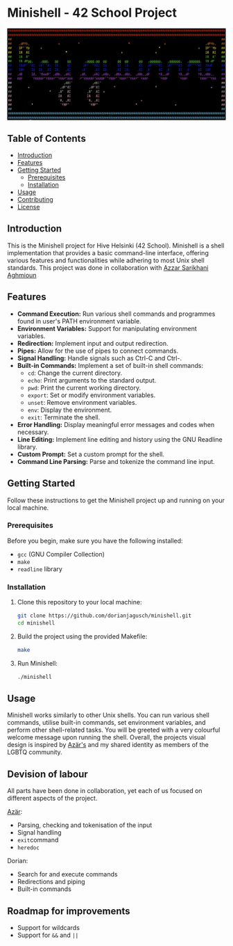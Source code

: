 # Minishell - 42 School Project

<img src="img/minishell_banner.png" width="585px" align="center">

## Table of Contents

- [Introduction](#introduction)
- [Features](#features)
- [Getting Started](#getting-started)
  - [Prerequisites](#prerequisites)
  - [Installation](#installation)
- [Usage](#usage)
- [Contributing](#contributing)
- [License](#license)

## Introduction

This is the Minishell project for Hive Helsinki (42 School). Minishell is a shell implementation that provides a basic command-line interface, offering various features and functionalities while adhering to most Unix shell standards.
This project was done in collaboration with [Azzar Sarikhani Aghmioun](https://github.com/azarSarikhani) 

## Features

- **Command Execution:** Run various shell commands and programmes found in user's PATH environment variable.
- **Environment Variables:** Support for manipulating environment variables.
- **Redirection:** Implement input and output redirection.
- **Pipes:** Allow for the use of pipes to connect commands.
- **Signal Handling:** Handle signals such as Ctrl-C and Ctrl-\.
- **Built-in Commands:** Implement a set of built-in shell commands:
    - `cd`: Change the current directory.
    - `echo`: Print arguments to the standard output.
    - `pwd`: Print the current working directory.
    - `export`: Set or modify environment variables.
    - `unset`: Remove environment variables.
    - `env`: Display the environment.
    - `exit`: Terminate the shell.
- **Error Handling:** Display meaningful error messages and codes when necessary.
- **Line Editing:** Implement line editing and history using the GNU Readline library.
- **Custom Prompt:** Set a custom prompt for the shell.
- **Command Line Parsing:** Parse and tokenize the command line input.

## Getting Started

Follow these instructions to get the Minishell project up and running on your local machine.

### Prerequisites

Before you begin, make sure you have the following installed:

- `gcc` (GNU Compiler Collection)
- `make`
- `readline` library

### Installation

1. Clone this repository to your local machine:

   ```bash
   git clone https://github.com/dorianjagusch/minishell.git
   cd minishell
   ```

2. Build the project using the provided Makefile:

   ```bash
   make
   ```

3. Run Minishell:

   ```bash
   ./minishell
   ```

## Usage

Minishell works similarly to other Unix shells. You can run various shell commands, utilise built-in commands, set environment variables, and perform other shell-related tasks.
You will be greeted with a very colourful welcome message upon running the shell. Overall, the projects visual design is inspired by [Azär's](https://github.com/azarSarikhani) and my shared identity as members of the LGBTQ community.

## Devision of labour

All parts have been done in collaboration, yet each of us focused on different aspects of the project.

 [Azär](https://github.com/azarSarikhani):
  - Parsing, checking and tokenisation of the input
  - Signal handling
  - `exit`command
  - `heredoc`

  Dorian:
  - Search for and execute commands
  - Redirections and piping
  - Built-in commands

## Roadmap for improvements

- Support for wildcards
- Support for `&&` and `||`
